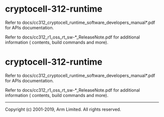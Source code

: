 # cryptocell-312-runtime

Refer to docs/cc312_cryptocell_runtime_software_developers_manual*.pdf for APIs documentation.

Refer to docs/cc312_r1_oss_rt_sw-*_ReleaseNote.pdf for additional information ( contents, build commands and more).
# cryptocell-312-runtime

Refer to docs/cc312_cryptocell_runtime_software_developers_manual*.pdf for APIs documentation.

Refer to docs/cc312_r1_oss_rt_sw-*_ReleaseNote.pdf for additional information ( contents, build commands and more).

--------------

Copyright (c) 2001-2019, Arm Limited. All rights reserved.
